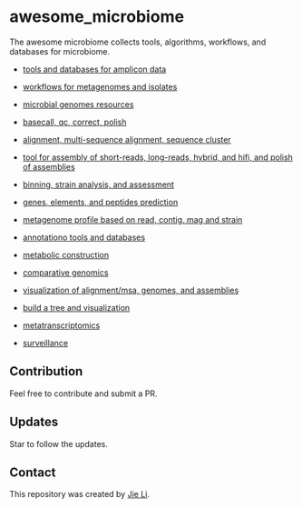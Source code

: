 # awesome_microbiome

The awesome microbiome collects tools, algorithms, workflows, and databases for microbiome.

- [tools and databases for amplicon data](./0.amplicon.md)
- [workflows for metagenomes and isolates](./1.workflows-metagenome-isolates.md)
- [microbial genomes resources](./2.microbial-genomes-resource.md)

- [basecall, qc, correct, polish](./3.basecall-qc-correct-fetch.md)
- [alignment, multi-sequence alignment, sequence cluster](./4.align-mapping-msa-cluster.md)
- [tool for assembly of short-reads, long-reads, hybrid, and hifi, and polish of assemblies](./5.assembly-short-long-hybrid-hifi-polish.md)
- [binning, strain analysis, and assessment](./6.bin-strain-assess.md)
- [genes, elements, and peptides prediction](./7.predict-gene-elements-peptides.md)
- [metagenome profile based on read, contig, mag and strain](./8.tax-read-contig-mag-strain.md)
- [annotationo tools and databases](./9.annotation-tools-databases.md)
- [metabolic construction](./10.metabolic.md)

- [comparative genomics](./11.comparative-genomics.md)

- [visualization of alignment/msa, genomes, and assemblies](./12.view-msa-genome-assemblies.md)

- [build a tree and visualization](./13.build_tree-view.md)

- [metatranscriptomics](./14.metatranscriptomic.md)

- [surveillance](./15.surveillance.md)

## Contribution
Feel free to contribute and submit a PR.

## Updates
Star to follow the updates.

## Contact
This repository was created by [Jie Li](https://github.com/lijier6).
